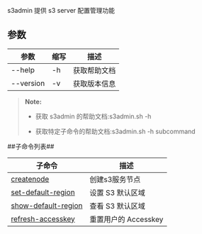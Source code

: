 s3admin 提供 s3 server 配置管理功能

## 参数 ##

|参数      |缩写        |描述          |
|----------|-----------|--------------|
|--help    |-h         |获取帮助文档  |
|--version |-v         |获取版本信息  |

>  **Note:**
>
>  * 获取 s3admin 的帮助文档:s3admin.sh -h
>
>  * 获取特定子命令的帮助文档:s3admin.sh -h subcommand

##子命令列表##

|子命令    |描述             |
|----------|----------------|
|[createnode][createnode]|创建s3服务节点  |
|[set-default-region][set-default-region]|设置 S3 默认区域|
|[show-default-region][show-default-region]|查看 S3 默认区域|
|[refresh-accesskey][refresh-accesskey]|重置用户的 Accesskey|


[createnode]:Maintainance/Tools/S3admin/createnode.md
[set-default-region]:Maintainance/Tools/S3admin/set-default-region.md
[show-default-region]:Maintainance/Tools/S3admin/show-default-region.md
[refresh-accesskey]:Maintainance/Tools/S3admin/refresh-accesskey.md
